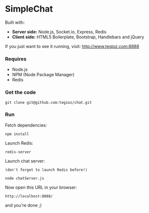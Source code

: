 # SimpleChat

Built with:

  - <strong>Server side:</strong> Node.js, Socket.io, Express, Redis
  - <strong>Client side:</strong> HTML5 Boilerplate, Bootstrap, Handlebars and jQuery

If you just want to see it running, visit: http://www.tegioz.com:8888

### Requires

  - Node.js
  - NPM (Node Package Manager)
  - Redis

### Get the code

    git clone git@github.com:tegioz/chat.git

### Run

Fetch dependencies:

    npm install

Launch Redis:
    
    redis-server

Launch chat server:
    
    (don't forget to launch Redis before!)

    node chatServer.js

Now open this URL in your browser:

    http://localhost:8888/

and you're done ;)
